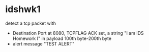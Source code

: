 # idshwk1
detect a tcp packet with
* Destination Port at 8080, TCPFLAG ACK set, a string "I am IDS Homework I" in payload 100th byte-200th byte
* alert message "TEST ALERT"
